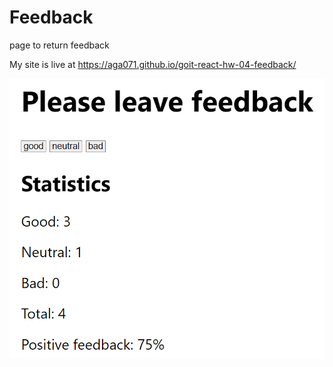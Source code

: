 # Feedback

page to return feedback

My site is live at https://aga071.github.io/goit-react-hw-04-feedback/

![Feedback](image.png)
